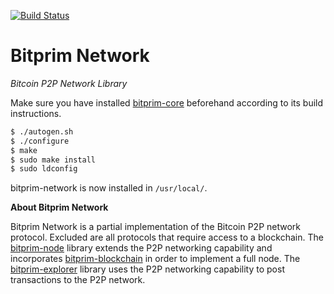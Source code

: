 [![Build Status](https://travis-ci.org/bitprim/bitprim-network.svg?branch=master)](https://travis-ci.org/bitprim/bitprim-network)

# Bitprim Network

*Bitcoin P2P Network Library*

Make sure you have installed [bitprim-core](https://github.com/bitprim/bitprim-core) beforehand according to its build instructions. 

```sh
$ ./autogen.sh
$ ./configure
$ make
$ sudo make install
$ sudo ldconfig
```

bitprim-network is now installed in `/usr/local/`.

**About Bitprim Network**

Bitprim Network is a partial implementation of the Bitcoin P2P network protocol. Excluded are all protocols that require access to a blockchain. The [bitprim-node](https://github.com/bitprim/bitprim-node) library extends the P2P networking capability and incorporates [bitprim-blockchain](https://github.com/bitprim/bitprim-blockchain) in order to implement a full node. The [bitprim-explorer](https://github.com/bitprim/bitprim-explorer) library uses the P2P networking capability to post transactions to the P2P network.
